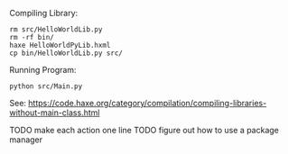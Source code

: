 
Compiling Library:
```
rm src/HelloWorldLib.py
rm -rf bin/
haxe HelloWorldPyLib.hxml
cp bin/HelloWorldLib.py src/
```

Running Program:
```
python src/Main.py
```

See: https://code.haxe.org/category/compilation/compiling-libraries-without-main-class.html

TODO make each action one line
TODO figure out how to use a package manager
